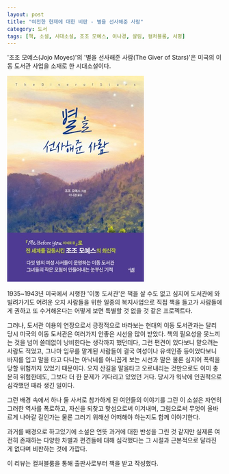 ```yaml
---
layout: post
title: "여전한 현재에 대한 비판 - 별을 선사해준 사람"
category: 도서
tags: [책, 소설, 시대소설, 조조 모예스, 이나경, 살림, 컬처블룸, 서평]
---
```


'조조 모예스(Jojo Moyes)'의
'별을 선사해준 사람(The Giver of Stars)'은
미국의 이동 도서관 사업을 소재로 한 시대소설이다.

![표지](/images/the-giver-of-stars-book-h480.jpg)

1935~1943년 미국에서 시행한 '이동 도서관'은
책을 살 수도 없고
심지어 도서관에 와 빌려가기도 어려운 오지 사람들을 위한 일종의 복지사업으로
직접 책을 들고가 사람들에게 권하고 또 수거해온다는
어떻게 보면 특별할 것 없을 것 같은 프로젝트다.

그러나, 도서관 이용의 연장으로서 긍정적으로 바라보는 현대의 이동 도서관과는 달리
당시 미국의 이동 도서관은 여러가지 안좋은 시선을 많이 받았다.
책의 필요성을 못느끼는 것을 넘어 쓸데없이 낭비한다는 생각까지 했던데다,
그런 편견이 있다보니 맡으려는 사람도 적었고,
그나마 임무를 맡게된 사람들이 결국 여성이나 유색인종 등이었다보니
바지를 입고 말을 타고 다니는 아낙네를 아니꼽게 보는 시선과 말은 물론
심지어 폭력을 당할 위험까지 있었기 때문이다.
오지 산길을 말을타고 오르내리는 것만으로도 이미 충분히 위험한데도,
그보다 더 한 문제가 기다리고 있었던 거다.
당시가 워낙에 인권적으로 심각했던 때라 생긴 일이다.

그런 배경 속에서 하나 둘 사서로 참가하게 된 여인들의 이야기를 그린 이 소설은
자연히 그러한 역사를 폭로하고,
자신을 되찾고 맞섬으로써 이겨내며,
그럼으로써 무엇이 올바르게 나아갈 길인가는 물론
그러기 위해선 어떠해야 하는지도 함께 이야기한다.

과거를 배경으로 하고있기에 소설은 언뜻 과거에 대한 반성을 그린 것 같지만
실제론 여전히 존재하는 다양한 차별과 편견들에 대해
심각했다는 그 시절과 근본적으로 달라진 게 없다며 비판하는 것에 가깝다.



<div class="im im-info">
이 리뷰는 컬처블룸을 통해 출판사로부터 책을 받고 작성했다.
</div>
